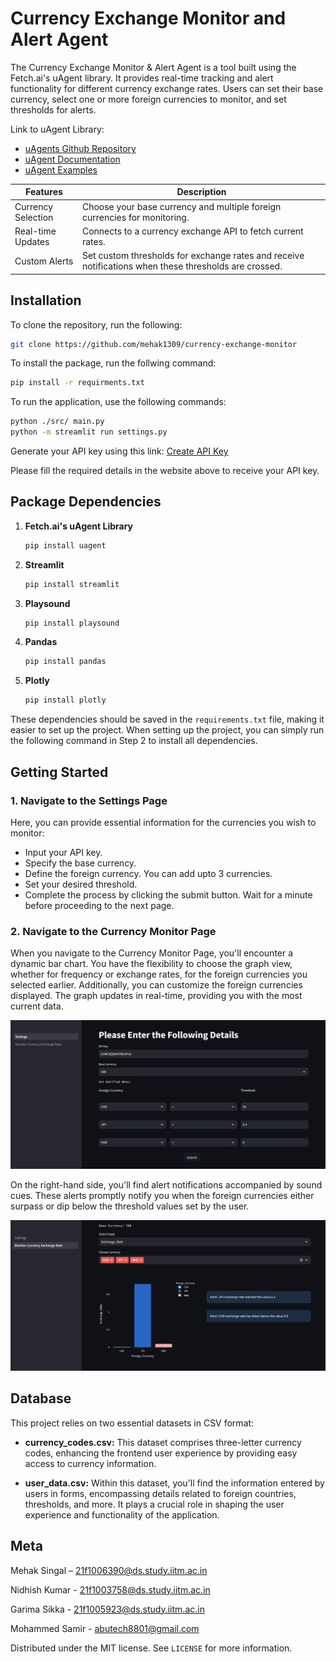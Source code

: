 # Currency Exchange Monitor and Alert Agent

The Currency Exchange Monitor & Alert Agent is a tool built using the Fetch.ai's uAgent library. It provides real-time tracking and alert functionality for different currency exchange rates. Users can set their base currency, select one or more foreign currencies to monitor, and set thresholds for alerts.

Link to uAgent Library: 
- [uAgents Github Repository](https://github.com/fetchai/uAgents)
- [uAgent Documentation](https://fetch.ai/docs)
- [uAgent Examples](https://github.com/fetchai/uAgents-examples)

| Features   | Description  |
| ------------- | ------------- |
|  Currency Selection  | Choose your base currency and multiple foreign currencies for monitoring.  |
| Real-time Updates  |Connects to a currency exchange API to fetch current rates. |
| Custom Alerts  |Set custom thresholds for exchange rates and receive notifications when these thresholds are crossed.  |

## Installation
To clone the repository, run the following:
```bash
git clone https://github.com/mehak1309/currency-exchange-monitor
```
To install the package, run the follwing command:
```bash
pip install -r requirments.txt
```
To run the application, use the following commands:
```bash
python ./src/ main.py
python -m streamlit run settings.py
```
Generate your API key using this link:
[Create API Key](https://www.alphavantage.co/support/#api-key)

Please fill the required details in the website above to receive your API key.

## Package Dependencies

1. **Fetch.ai's uAgent Library**

    ```bash
    pip install uagent
    ```
2. **Streamlit**
   
    ```bash
    pip install streamlit
    ```
3. **Playsound**
   
    ```bash
    pip install playsound
    ```
4. **Pandas**
   
    ```bash
    pip install pandas
    ```
5. **Plotly**

    ```bash
    pip install plotly
    ```

These dependencies should be saved in the `requirements.txt` file, making it easier to set up the project. When setting up the project, you can simply run the following command in Step 2 to install all dependencies.

## Getting Started

### 1. Navigate to the Settings Page

Here, you can provide essential information for the currencies you wish to monitor:

- Input your API key.
- Specify the base currency.
- Define the foreign currency. You can add upto 3 currencies.
- Set your desired threshold.
- Complete the process by clicking the submit button. 
Wait for a minute before proceeding to the next page.

### 2. Navigate to the Currency Monitor Page
When you navigate to the Currency Monitor Page, you'll encounter a dynamic bar chart. You have the flexibility to choose the graph view, whether for frequency or exchange rates, for the foreign currencies you selected earlier. Additionally, you can customize the foreign currencies displayed. The graph updates in real-time, providing you with the most current data.

![image](./images/settings.png)

On the right-hand side, you'll find alert notifications accompanied by sound cues. These alerts promptly notify you when the foreign currencies either surpass or dip below the threshold values set by the user.

![image](./images/exchange_rate.png)

## Database

This project relies on two essential datasets in CSV format:

- **currency_codes.csv:** This dataset comprises three-letter currency codes, enhancing the frontend user experience by providing easy access to currency information.

-  **user_data.csv:** Within this dataset, you'll find the information entered by users in forms, encompassing details related to foreign countries, thresholds, and more. It plays a crucial role in shaping the user experience and functionality of the application.

## Meta
Mehak Singal – 21f1006390@ds.study.iitm.ac.in

Nidhish Kumar - 21f1003758@ds.study.iitm.ac.in 

Garima Sikka - 21f1005923@ds.study.iitm.ac.in

Mohammed Samir - abutech8801@gmail.com

Distributed under the MIT license. See ``LICENSE`` for more information.



